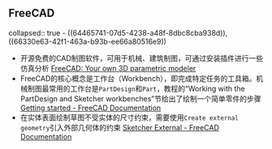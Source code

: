 ## FreeCAD
collapsed:: true
	- ((64465741-07d5-4238-a48f-8dbc8cba938d)), ((66330e63-42f1-463a-b93b-ee66a80516e9))
- 开源免费的CAD制图软件，可用于机械、建筑制图，可通过安装插件进行一些仿真分析 [FreeCAD: Your own 3D parametric modeler](https://www.freecad.org/downloads.php)
- FreeCAD的核心概念是工作台（Workbench），即完成特定任务的工具箱。机械制图最常用的工作台是`PartDesign`和`Part`，教程的“Working with the PartDesign and Sketcher workbenches”节给出了绘制一个简单零件的步骤 [Getting started - FreeCAD Documentation](https://wiki.freecad.org/Getting_started)
- 在实体表面绘制草图不受实体的尺寸约束，需要使用`Create external geometry`引入外部几何体的约束 [Sketcher External - FreeCAD Documentation](https://wiki.freecad.org/Sketcher_External/en)
